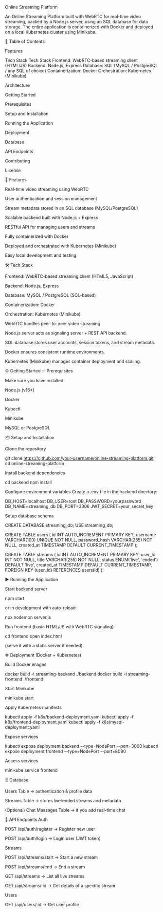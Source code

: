 Online Streaming Platform

An Online Streaming Platform built with WebRTC for real-time video streaming, backed by a Node.js server, using an SQL database for data storage. The entire application is containerized with Docker and deployed on a local Kubernetes cluster using Minikube.

📑 Table of Contents

Features

Tech Stack
Tech Stack 
Frontend: WebRTC-based streaming client (HTML/JS) 
Backend: Node.js, Express 
Database: SQL (MySQL / PostgreSQL / any SQL of choice) 
Containerization: Docker 
Orchestration: Kubernetes (Minikube)

Architecture

Getting Started

Prerequisites

Setup and Installation

Running the Application

Deployment

Database

API Endpoints

Contributing

License

🚀 Features

Real-time video streaming using WebRTC

User authentication and session management

Stream metadata stored in an SQL database (MySQL/PostgreSQL)

Scalable backend built with Node.js + Express

RESTful API for managing users and streams

Fully containerized with Docker

Deployed and orchestrated with Kubernetes (Minikube)

Easy local development and testing

🛠 Tech Stack

Frontend: WebRTC-based streaming client (HTML5, JavaScript)

Backend: Node.js, Express

Database: MySQL / PostgreSQL (SQL-based)

Containerization: Docker

Orchestration: Kubernetes (Minikube)



WebRTC handles peer-to-peer video streaming.

Node.js server acts as signaling server + REST API backend.

SQL database stores user accounts, session tokens, and stream metadata.

Docker ensures consistent runtime environments.

Kubernetes (Minikube) manages container deployment and scaling.

⚙️ Getting Started
✅ Prerequisites

Make sure you have installed:

Node.js
 (v16+)

Docker

Kubectl

Minikube

MySQL
 or PostgreSQL

📦 Setup and Installation

Clone the repository

git clone https://github.com/your-username/online-streaming-platform.git
cd online-streaming-platform


Install backend dependencies

cd backend
npm install


Configure environment variables
Create a .env file in the backend directory:

DB_HOST=localhost
DB_USER=root
DB_PASSWORD=yourpassword
DB_NAME=streaming_db
DB_PORT=3306
JWT_SECRET=your_secret_key


Setup database schema

CREATE DATABASE streaming_db;
USE streaming_db;

CREATE TABLE users (
  id INT AUTO_INCREMENT PRIMARY KEY,
  username VARCHAR(100) UNIQUE NOT NULL,
  password_hash VARCHAR(255) NOT NULL,
  created_at TIMESTAMP DEFAULT CURRENT_TIMESTAMP
);

CREATE TABLE streams (
  id INT AUTO_INCREMENT PRIMARY KEY,
  user_id INT NOT NULL,
  title VARCHAR(255) NOT NULL,
  status ENUM('live', 'ended') DEFAULT 'live',
  created_at TIMESTAMP DEFAULT CURRENT_TIMESTAMP,
  FOREIGN KEY (user_id) REFERENCES users(id)
);

▶ Running the Application

Start backend server

npm start


or in development with auto-reload:

npx nodemon server.js


Run frontend (basic HTML/JS with WebRTC signaling)

cd frontend
open index.html


(serve it with a static server if needed).

☸ Deployment (Docker + Kubernetes)

Build Docker images

docker build -t streaming-backend ./backend
docker build -t streaming-frontend ./frontend


Start Minikube

minikube start


Apply Kubernetes manifests

kubectl apply -f k8s/backend-deployment.yaml
kubectl apply -f k8s/frontend-deployment.yaml
kubectl apply -f k8s/mysql-deployment.yaml


Expose services

kubectl expose deployment backend --type=NodePort --port=3000
kubectl expose deployment frontend --type=NodePort --port=8080


Access services

minikube service frontend

🗄 Database

Users Table → authentication & profile data

Streams Table → stores live/ended streams and metadata

(Optional) Chat Messages Table → if you add real-time chat

📡 API Endpoints
Auth

POST /api/auth/register → Register new user

POST /api/auth/login → Login user (JWT token)

Streams

POST /api/streams/start → Start a new stream

POST /api/streams/end → End a stream

GET /api/streams → List all live streams

GET /api/streams/:id → Get details of a specific stream

Users

GET /api/users/:id → Get user profile
